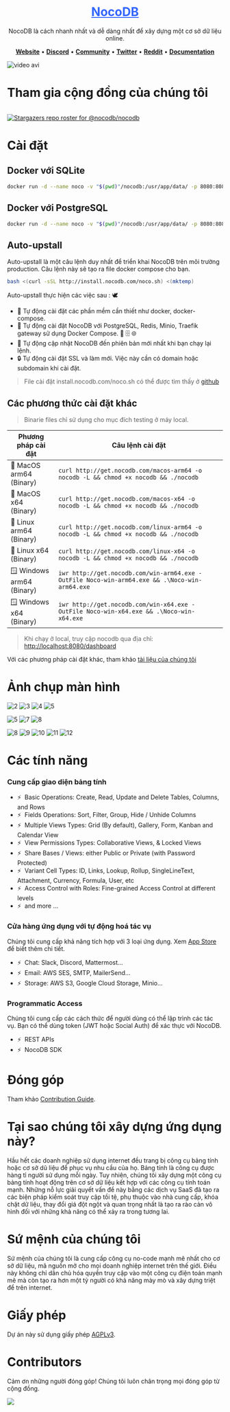 <h1 align="center" style="border-bottom: none">
    <div>
        <a style="color:#36f" href="https://www.nocodb.com">
            NocoDB
        </a>
    </div>
</h1>

<p align="center">
NocoDB là cách nhanh nhất và dễ dàng nhất để xây dựng một cơ sở dữ liệu online.
</p>


<p align="center">
    <a href="http://www.nocodb.com"><b>Website</b></a> •
    <a href="https://discord.gg/5RgZmkW"><b>Discord</b></a> •
    <a href="https://community.nocodb.com/"><b>Community</b></a> •
    <a href="https://twitter.com/nocodb"><b>Twitter</b></a> •
    <a href="https://www.reddit.com/r/NocoDB/"><b>Reddit</b></a> •
    <a href="https://docs.nocodb.com/"><b>Documentation</b></a>
</p>

![video avi](https://github.com/nocodb/nocodb/assets/86527202/e2fad786-f211-4dcb-9bd3-aaece83a6783)

# Tham gia cộng đồng của chúng tôi

<a href="https://discord.gg/5RgZmkW" target="_blank">
<img src="https://discordapp.com/api/guilds/661905455894888490/widget.png?style=banner3" alt="">
</a>

[![Stargazers repo roster for @nocodb/nocodb](http://reporoster.com/stars/nocodb/nocodb)](https://github.com/nocodb/nocodb/stargazers)

# Cài đặt

## Docker với SQLite

```bash 
docker run -d --name noco -v "$(pwd)"/nocodb:/usr/app/data/ -p 8080:8080 nocodb/nocodb:latest
```

## Docker với PostgreSQL
```bash
docker run -d --name noco -v "$(pwd)"/nocodb:/usr/app/data/ -p 8080:8080 -e NC_DB="pg://host.docker.internal:5432?u=root&p=password&d=d1" -e NC_AUTH_JWT_SECRET="569a1821-0a93-45e8-87ab-eb857f20a010" nocodb/nocodb:latest
```

## Auto-upstall
Auto-upstall là một câu lệnh duy nhất để triển khai NocoDB trên môi trường production.
Câu lệnh này sẽ tạo ra file docker compose cho bạn.

```bash
bash <(curl -sSL http://install.nocodb.com/noco.sh) <(mktemp)
```

Auto-upstall thực hiện các việc sau : 🕊
- 🐳 Tự động cài đặt các phần mềm cần thiết như docker, docker-compose.
- 🚀 Tự động cài đặt NocoDB với PostgreSQL, Redis, Minio, Traefik gateway sử dụng Docker Compose. 🐘 🗄️ 🌐
- 🔄 Tự động cập nhật NocoDB đến phiên bản mới nhất khi bạn chạy lại lệnh.
- 🔒 Tự động cài đặt SSL và làm mới. Việc này cần có domain hoặc subdomain khi cài đặt.
> File cài đặt install.nocodb.com/noco.sh có thể được tìm thấy ở [github](https://raw.githubusercontent.com/nocodb/nocodb/develop/docker-compose/1_Auto_Upstall/noco.sh)


## Các phương thức cài đặt khác

> Binarie files chỉ sử dụng cho mục đích testing ở máy local.

Phương pháp cài đặt               |Câu lệnh cài đặt                                                                                                                                                                                                                                                                                                                                                         |
|-------------------------------|----------------------------------------------------------------------------------------------------------------------------------------------------------------------------------------------------------------------------------------------------------------------------------------------------------------------------------------------------------------------------|
| 🍏 MacOS arm64 <br>(Binary)   | `curl http://get.nocodb.com/macos-arm64 -o nocodb -L && chmod +x nocodb && ./nocodb`                                                                                                                                                                                                                                                                                       |
| 🍏 MacOS x64 <br>(Binary)     | `curl http://get.nocodb.com/macos-x64 -o nocodb -L && chmod +x nocodb && ./nocodb`                                                                                                                                                                                                                                                                                         |
| 🐧 Linux arm64 <br>(Binary)   | `curl http://get.nocodb.com/linux-arm64 -o nocodb -L && chmod +x nocodb && ./nocodb`                                                                                                                                                                                                                                                                                       |
| 🐧 Linux x64 <br>(Binary)     | `curl http://get.nocodb.com/linux-x64 -o nocodb -L && chmod +x nocodb && ./nocodb`                                                                                                                                                                                                                                                                                         |
| 🪟 Windows arm64 <br>(Binary) | `iwr http://get.nocodb.com/win-arm64.exe -OutFile Noco-win-arm64.exe && .\Noco-win-arm64.exe`                                                                                                                                                                                                                                                                                    |
| 🪟 Windows x64 <br>(Binary)   | `iwr http://get.nocodb.com/win-x64.exe -OutFile Noco-win-x64.exe && .\Noco-win-x64.exe`                                                                                                                                                                                                                                                                                          |


> Khi chạy ở local, truy cập nocodb qua địa chỉ: [http://localhost:8080/dashboard](http://localhost:8080/dashboard)

Với các phương pháp cài đặt khác, tham khảo [tài liệu của chúng tôi](https://docs.nocodb.com/category/installation)

# Ảnh chụp màn hình
![2](https://github.com/nocodb/nocodb/assets/86527202/a127c05e-2121-4af2-a342-128e0e2d0291)
![3](https://github.com/nocodb/nocodb/assets/86527202/674da952-8a06-4848-a0e8-a7b02d5f5c88)
![4](https://github.com/nocodb/nocodb/assets/86527202/cbc5152a-9caf-4f77-a8f7-92a9d06d025b)
![5](https://github.com/nocodb/nocodb/assets/86527202/dc75dfdc-c486-4f5a-a853-2a8f9e6b569a)

![5](https://user-images.githubusercontent.com/35857179/194844886-a17006e0-979d-493f-83c4-0e72f5a9b716.png)
![7](https://github.com/nocodb/nocodb/assets/86527202/be64e619-7295-43e2-aa95-cace4462b17f)
![8](https://github.com/nocodb/nocodb/assets/86527202/4538bf5a-371f-4ec1-a867-8197e5824286)

![8](https://user-images.githubusercontent.com/35857179/194844893-82d5e21b-ae61-41bd-9990-31ad659bf490.png)
![9](https://user-images.githubusercontent.com/35857179/194844897-cfd79946-e413-4c97-b16d-eb4d7678bb79.png)
![10](https://user-images.githubusercontent.com/35857179/194844902-c0122570-0dd5-41cf-a26f-6f8d71fefc99.png)
![11](https://user-images.githubusercontent.com/35857179/194844903-c1e47f40-e782-4f5d-8dce-6449cc70b181.png)
![12](https://user-images.githubusercontent.com/35857179/194844907-09277d3e-cbbf-465c-9165-6afc4161e279.png)

# Các tính năng

### Cung cấp giao diện bảng tính

- ⚡ &nbsp;Basic Operations: Create, Read, Update and Delete Tables, Columns, and Rows
- ⚡ &nbsp;Fields Operations: Sort, Filter, Group, Hide / Unhide Columns
- ⚡ &nbsp;Multiple Views Types: Grid (By default), Gallery, Form, Kanban and Calendar View
- ⚡ &nbsp;View Permissions Types: Collaborative Views, & Locked Views
- ⚡ &nbsp;Share Bases / Views: either Public or Private (with Password Protected)
- ⚡ &nbsp;Variant Cell Types: ID, Links, Lookup, Rollup, SingleLineText, Attachment, Currency, Formula, User, etc
- ⚡ &nbsp;Access Control with Roles: Fine-grained Access Control at different levels
- ⚡ &nbsp;and more ...

### Cửa hàng ứng dụng với tự động hoá tác vụ

Chúng tôi cung cấp khả năng tích hợp với 3 loại ứng dụng. Xem <a href="https://docs.nocodb.com/account-settings/oss-specific-details/#app-store" target="_blank">App Store</a> để biết thêm chi tiết.

- ⚡ &nbsp;Chat: Slack, Discord, Mattermost...
- ⚡ &nbsp;Email: AWS SES, SMTP, MailerSend...
- ⚡ &nbsp;Storage: AWS S3, Google Cloud Storage, Minio...

### Programmatic Access

Chúng tôi cung cấp các cách thức để người dùng có thể lập trình các tác vụ. Bạn có thể dùng token (JWT hoặc Social Auth) để xác thực với NocoDB.

- ⚡ &nbsp;REST APIs
- ⚡ &nbsp;NocoDB SDK

# Đóng góp

Tham khảo [Contribution Guide](https://github.com/nocodb/nocodb/blob/master/.github/CONTRIBUTING.md).

# Tại sao chúng tôi xây dựng ứng dụng này?

Hầu hết các doanh nghiệp sử dụng internet đều trang bị công cụ bảng tính hoặc cơ sở dũ liệu để phục vụ nhu cầu của họ.
Bảng tính là công cụ được hàng tỉ người sử dụng mỗi ngày.
Tuy nhiên, chúng tôi xây dựng một công cụ bảng tính hoạt động trên cơ sở dữ liệu kết hợp với các công cụ tính toán mạnh.
Những nỗ lực giải quyết vấn đề này bằng các dịch vụ SaaS đã tạo ra các biện pháp kiểm soát truy cập tồi tệ, phụ thuộc vào nhà cung cấp, khóa chặt dữ liệu, thay đổi giá đột ngột và quan trọng nhất là tạo ra rào cản vô hình đối với những khả năng có thể xảy ra trong tương lai.

# Sứ mệnh của chúng tôi

Sứ mệnh của chúng tôi là cung cấp công cụ no-code mạnh mẽ nhất cho cơ sở dữ liệu, mã nguồn mở cho mọi doanh nghiệp internet trên thế giới.
Điều này không chỉ dân chủ hóa quyền truy cập vào một công cụ điện toán mạnh mẽ mà còn tạo ra hơn một tỷ người có khả năng mày mò và xây dựng triệt để trên internet.

# Giấy phép

<p>
Dự án này sử dụng giấy phép <a href="./LICENSE">AGPLv3</a>.
</p>

# Contributors

Cảm ơn những người đóng góp! Chúng tôi luôn chân trọng mọi đóng góp từ cộng đồng.

<a href="https://github.com/nocodb/nocodb/graphs/contributors">
  <img src="https://contrib.rocks/image?repo=nocodb/nocodb" />
</a>
